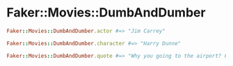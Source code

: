 # Faker::Movies::DumbAndDumber

```ruby
Faker::Movies::DumbAndDumber.actor #=> "Jim Carrey"

Faker::Movies::DumbAndDumber.character #=> "Harry Dunne"

Faker::Movies::DumbAndDumber.quote #=> "Why you going to the airport? Flying somewhere?"
```
